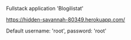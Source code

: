 Fullstack application 'Blogilistat'

https://hidden-savannah-80349.herokuapp.com/

Default username: 'root', password: 'root'
